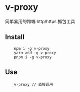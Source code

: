 # v-proxy

简单易用的跨端 http/https 抓包工具

## Install
```
    npm i -g v-proxy
    yarn add -g v-proxy
    pnpm i -g v-proxy
```

## Use
```
    v-proxy // 直接调用
```